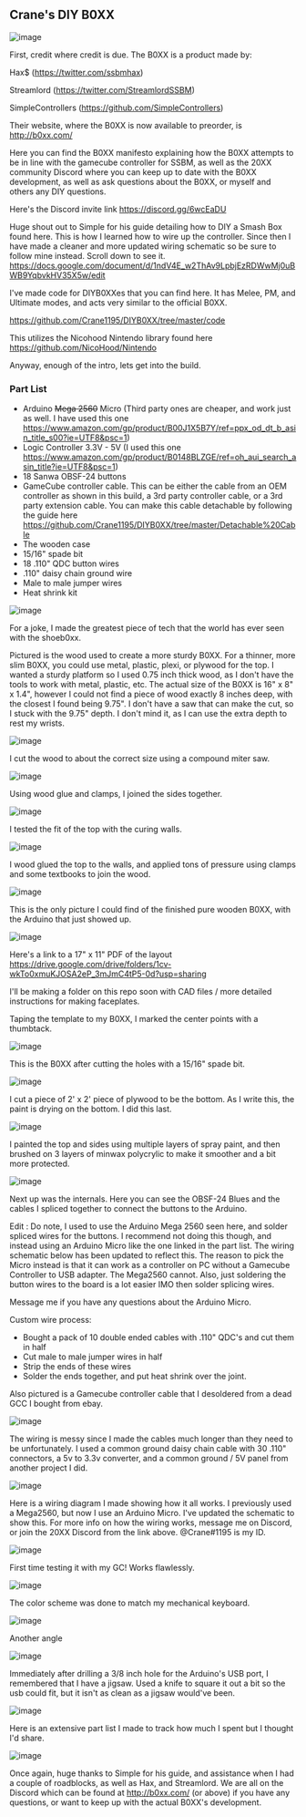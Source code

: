 ## Crane's DIY B0XX

![image](https://i.imgur.com/nWhepdX.jpg)

First, credit where credit is due. The B0XX is a product made by:

Hax$ (https://twitter.com/ssbmhax)

Streamlord (https://twitter.com/StreamlordSSBM)

SimpleControllers (https://github.com/SimpleControllers)

Their website, where the B0XX is now available to preorder, is http://b0xx.com/


Here you can find the B0XX manifesto explaining how the B0XX attempts to be in line with the gamecube controller for SSBM, as well as the 20XX community Discord where you can keep up to date with the B0XX development, as well as ask questions about the B0XX, or myself and others any DIY questions.

Here's the Discord invite link https://discord.gg/6wcEaDU

Huge shout out to Simple for his guide detailing how to DIY a Smash Box found here. This is how I learned how to wire up the controller. Since then I have made a cleaner and more updated wiring schematic so be sure to follow mine instead. Scroll down to see it.
https://docs.google.com/document/d/1ndV4E_w2ThAv9LpbjEzRDWwMj0uBWB9YqbvkHV35X5w/edit

I've made code for DIYB0XXes that you can find here. It has Melee, PM, and Ultimate modes, and acts very similar to the official B0XX.

https://github.com/Crane1195/DIYB0XX/tree/master/code

This utilizes the Nicohood Nintendo library found here https://github.com/NicoHood/Nintendo

Anyway, enough of the intro, lets get into the build.

### Part List
  * Arduino ~~Mega 2560~~ Micro (Third party ones are cheaper, and work just as well. I have used this one https://www.amazon.com/gp/product/B00J1X5B7Y/ref=ppx_od_dt_b_asin_title_s00?ie=UTF8&psc=1)
  * Logic Controller 3.3V - 5V (I used this one https://www.amazon.com/gp/product/B0148BLZGE/ref=oh_aui_search_asin_title?ie=UTF8&psc=1)
  * 18 Sanwa OBSF-24 buttons
  * GameCube controller cable. This can be either the cable from an OEM controller as shown in this build, a 3rd party controller cable, or a 3rd party extension cable. You can make this cable detachable by following the guide here https://github.com/Crane1195/DIYB0XX/tree/master/Detachable%20Cable
  * The wooden case
  * 15/16" spade bit
  * 18 .110" QDC button wires
  * .110" daisy chain ground wire
  * Male to male jumper wires
  * Heat shrink kit

![image](https://i.imgur.com/A4ihq5s.jpg)

For a joke, I made the greatest piece of tech that the world has ever seen with the shoeb0xx.

Pictured is the wood used to create a more sturdy B0XX. For a thinner, more slim B0XX, you could use metal, plastic, plexi, or plywood for the top. I wanted a sturdy platform so I used 0.75 inch thick wood, as I don't have the tools to work with metal, plastic, etc. The actual size of the B0XX is 16" x 8" x 1.4", however I could not find a piece of wood exactly 8 inches deep, with the closest I found being 9.75". I don't have a saw that can make the cut, so I stuck with the 9.75" depth. I don't mind it, as I can use the extra depth to rest my wrists.

![image](https://i.imgur.com/RY6jwJm.jpg)

I cut the wood to about the correct size using a compound miter saw.

![image](https://i.imgur.com/PBBv8ep.jpg)

Using wood glue and clamps, I joined the sides together.

![image](https://i.imgur.com/MEVnEXd.jpg)

I tested the fit of the top with the curing walls.

![image](https://i.imgur.com/8UplXpV.jpg)

I wood glued the top to the walls, and applied tons of pressure using clamps and some textbooks to join the wood.

![image](https://i.imgur.com/8v1nStO.jpg)

This is the only picture I could find of the finished pure wooden B0XX, with the Arduino that just showed up.

![image](https://i.imgur.com/mLYnbQ7.jpg)

Here's a link to a 17" x 11" PDF of the layout https://drive.google.com/drive/folders/1cv-wkTo0xmuKJOSA2eP_3mJmC4tP5-0d?usp=sharing

I'll be making a folder on this repo soon with CAD files / more detailed instructions for making faceplates.

Taping the template to my B0XX, I marked the center points with a thumbtack.

![image](https://i.imgur.com/yBqV9HB.jpg)

This is the B0XX after cutting the holes with a 15/16" spade bit.

![image](https://i.imgur.com/M9v4XDy.jpg)

I cut a piece of 2' x 2' piece of plywood to be the bottom. As I write this, the paint is drying on the bottom. I did this last.

![image](https://i.imgur.com/lebgWjP.jpg)

I painted the top and sides using multiple layers of spray paint, and then brushed on 3 layers of minwax polycrylic to make it smoother and a bit more protected.

![image](https://i.imgur.com/nJz8njy.jpg)

Next up was the internals. Here you can see the OBSF-24 Blues and the cables I spliced together to connect the buttons to the Arduino. 

Edit : Do note, I used to use the Arduino Mega 2560 seen here, and solder spliced wires for the buttons. I recommend not doing this though, and instead using an Arduino Micro like the one linked in the part list. The wiring schematic below has been updated to reflect this.
The reason to pick the Micro instead is that it can work as a controller on PC without a Gamecube Controller to USB adapter. The Mega2560 cannot. Also, just soldering the button wires to the board is a lot easier IMO then solder splicing wires.

Message me if you have any questions about the Arduino Micro.

Custom wire process:
* Bought a pack of 10 double ended cables with .110" QDC's and cut them in half
* Cut male to male jumper wires in half
* Strip the ends of these wires
* Solder the ends together, and put heat shrink over the joint.

Also pictured is a Gamecube controller cable that I desoldered from a dead GCC I bought from ebay.

![image](https://i.imgur.com/eLWxTKm.jpg)

The wiring is messy since I made the cables much longer than they need to be unfortunately. I used a common ground daisy chain cable with 30 .110" connectors, a 5v to 3.3v converter, and a common ground / 5V panel from another project I did.

![image](https://i.imgur.com/9wG8kuw.jpg)

Here is a wiring diagram I made showing how it all works. I previously used a Mega2560, but now I use an Arduino Micro. I've updated the schematic to show this. For more info on how the wiring works, message me on Discord, or join the 20XX Discord from the link above. @Crane#1195 is my ID.

![image](https://i.imgur.com/0YlfuPZ.jpg)

First time testing it with my GC! Works flawlessly.

![image](https://i.imgur.com/xnwA6Bq.jpg)

The color scheme was done to match my mechanical keyboard.

![image](https://i.imgur.com/C6hWFK3.jpg)

Another angle

![image](https://i.imgur.com/bWkMDLI.jpg)

Immediately after drilling a 3/8 inch hole for the Arduino's USB port, I remembered that I have a jigsaw. Used a knife to square it out a bit so the usb could fit, but it isn't as clean as a jigsaw would've been.

![image](https://i.imgur.com/UNmyYfB.png)

Here is an extensive part list I made to track how much I spent but I thought I'd share.

![image](https://i.imgur.com/0mqm5v5.jpg)

Once again, huge thanks to Simple for his guide, and assistance when I had a couple of roadblocks, as well as Hax, and Streamlord. We are all on the Discord which can be found at http://b0xx.com/ (or above) if you have any questions, or want to keep up with the actual B0XX's development.
